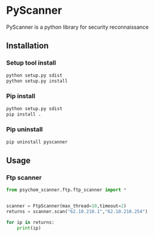 # PyScanner
PyScanner is a python library for security reconnaissance

## Installation

### Setup tool install

```bash
python setup.py sdist
python setup.py install
```

### Pip install

```bash
python setup.py sdist
pip install .
```

### Pip uninstall

```bash
pip uninstall pyscanner

```


## Usage
### Ftp scanner

```python
from psychom_scanner.ftp.ftp_scanner import *


scanner = FtpScanner(max_thread=10,timeout=2)
returns = scanner.scan("62.10.210.1","62.10.210.254")

for ip in returns:
    print(ip)


```

